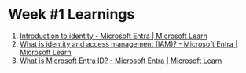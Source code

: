 # Week #1 Learnings

1. [Introduction to identity - Microsoft Entra | Microsoft Learn](https://learn.microsoft.com/en-us/entra/fundamentals/identity-fundamental-concepts)
2. [What is identity and access management (IAM)? - Microsoft Entra | Microsoft Learn](https://learn.microsoft.com/en-us/entra/fundamentals/introduction-identity-access-management)
3. [What is Microsoft Entra ID? - Microsoft Entra | Microsoft Learn](https://learn.microsoft.com/en-us/entra/fundamentals/whatis)
